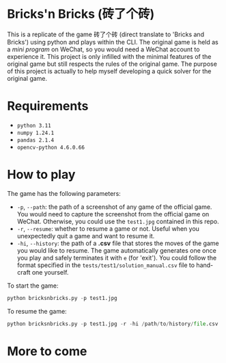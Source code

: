 # Bricks'n Bricks (砖了个砖)

This is a replicate of the game 砖了个砖 (direct translate to 'Bricks and Bricks') using python and plays within the CLI.
The original game is held as a _mini program_ on WeChat, so you would need a WeChat account to experience it.
This project is only infilled with the minimal features of the original game but still respects the rules of the original game.
The purpose of this project is actually to help myself developing a quick solver for the original game.

# Requirements

- `python 3.11`
- `numpy 1.24.1`
- `pandas 2.1.4`
- `opencv-python 4.6.0.66`

# How to play

The game has the following parameters:

- `-p`, `--path`: the path of a screenshot of any game of the official game. You would need to capture the screenshot from the official game on WeChat. Otherwise, you could use the `test1.jpg` contained in this repo.
- `-r`, `--resume`: whether to resume a game or not. Useful when you unexpectedly quit a game and want to resume it.
- `-hi`, `--history`: the path of a **.csv** file that stores the moves of the game you would like to resume. The game automatically generates one once you play and safely terminates it with `e` (for 'exit'). You could follow the format specified in the `tests/test1/solution_manual.csv` file to hand-craft one yourself.

To start the game:

```python
python bricksnbricks.py -p test1.jpg
```

To resume the game:

```python
python bricksnbricks.py -p test1.jpg -r -hi /path/to/history/file.csv
```

# More to come
